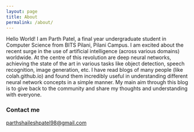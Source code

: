 ```yaml
---
layout: page
title: About
permalink: /about/
---
```


Hello World! I am Parth Patel, a final year undergraduate student in Computer Science from BITS Pilani, Pilani Campus. I am excited about the recent surge in the use of artificial intelligence (across various domains) worldwide. At the centre of this revolution are deep neural networks, achieving the state of the art in various tasks like object detection, speech recognition, image generation, etc. I have read blogs of many people (like colah.github.io) and found them incredibly useful in understanding different neural network concepts in a simple manner. My main aim through this blog is to give back to the community and share my thoughts and understanding with everyone.

### Contact me

[parthshaileshpatel98@gmail.com](mailto:parthshaileshpatel98@gmail.com)

